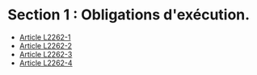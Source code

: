 # Section 1 : Obligations d'exécution.

* [Article L2262-1](./LEGIARTI000006901810.md)
* [Article L2262-2](./LEGIARTI000006901811.md)
* [Article L2262-3](./LEGIARTI000006901812.md)
* [Article L2262-4](./LEGIARTI000006901813.md)
